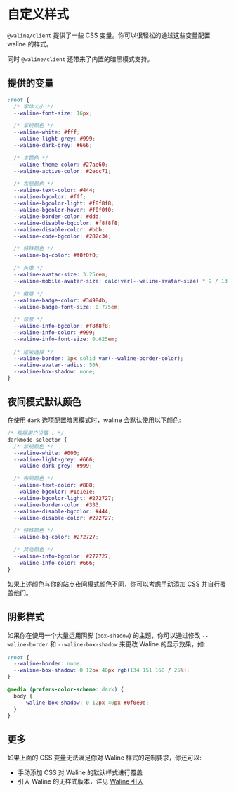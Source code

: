 # 自定义样式

`@waline/client` 提供了一些 CSS 变量。你可以很轻松的通过这些变量配置 waline 的样式。

同时 `@waline/client` 还带来了内置的暗黑模式支持。

<!-- more -->

## 提供的变量

```css
:root {
  /* 字体大小 */
  --waline-font-size: 16px;

  /* 常规颜色 */
  --waline-white: #fff;
  --waline-light-grey: #999;
  --waline-dark-grey: #666;

  /* 主题色 */
  --waline-theme-color: #27ae60;
  --waline-active-color: #2ecc71;

  /* 布局颜色 */
  --waline-text-color: #444;
  --waline-bgcolor: #fff;
  --waline-bgcolor-light: #f8f8f8;
  --waline-bgcolor-hover: #f0f0f0;
  --waline-border-color: #ddd;
  --waline-disable-bgcolor: #f8f8f8;
  --waline-disable-color: #bbb;
  --waline-code-bgcolor: #282c34;

  /* 特殊颜色 */
  --waline-bq-color: #f0f0f0;

  /* 头像 */
  --waline-avatar-size: 3.25rem;
  --waline-mobile-avatar-size: calc(var(--waline-avatar-size) * 9 / 13);

  /* 徽章 */
  --waline-badge-color: #3498db;
  --waline-badge-font-size: 0.775em;

  /* 信息 */
  --waline-info-bgcolor: #f8f8f8;
  --waline-info-color: #999;
  --waline-info-font-size: 0.625em;

  /* 渲染选择 */
  --waline-border: 1px solid var(--waline-border-color);
  --waline-avatar-radius: 50%;
  --waline-box-shadow: none;
}
```

## 夜间模式默认颜色

在使用 `dark` 选项配置暗黑模式时，waline 会默认使用以下颜色:

```css
/* 根据用户设置 ↓ */
darkmode-selector {
  /* 常规颜色 */
  --waline-white: #000;
  --waline-light-grey: #666;
  --waline-dark-grey: #999;

  /* 布局颜色 */
  --waline-text-color: #888;
  --waline-bgcolor: #1e1e1e;
  --waline-bgcolor-light: #272727;
  --waline-border-color: #333;
  --waline-disable-bgcolor: #444;
  --waline-disable-color: #272727;

  /* 特殊颜色 */
  --waline-bq-color: #272727;

  /* 其他颜色 */
  --waline-info-bgcolor: #272727;
  --waline-info-color: #666;
}
```

如果上述颜色与你的站点夜间模式颜色不同，你可以考虑手动添加 CSS 并自行覆盖他们。

## 阴影样式

如果你在使用一个大量运用阴影 (`box-shadow`) 的主题，你可以通过修改 `--waline-border` 和 `--waline-box-shadow` 来更改 Waline 的显示效果，如:

```css
:root {
  --waline-border: none;
  --waline-box-shadow: 0 12px 40px rgb(134 151 168 / 25%);
}

@media (prefers-color-scheme: dark) {
  body {
    --waline-box-shadow: 0 12px 40px #0f0e0d;
  }
}
```

## 更多

如果上面的 CSS 变量无法满足你对 Waline 样式的定制要求，你还可以:

- 手动添加 CSS 对 Waline 的默认样式进行覆盖
- 引入 Waline 的无样式版本，详见 [Waline 引入](./import.md)
